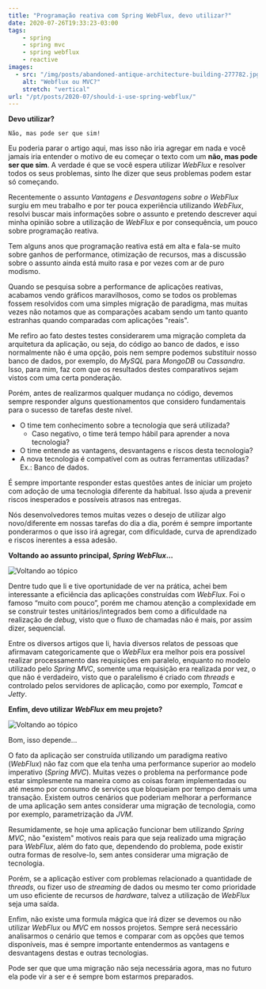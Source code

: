 ```yaml
---
title: "Programação reativa com Spring WebFlux, devo utilizar?"
date: 2020-07-26T19:33:23-03:00
tags:
    - spring
    - spring mvc
    - spring webflux
    - reactive
images: 
  - src: "/img/posts/abandoned-antique-architecture-building-277782.jpg"
    alt: "Webflux ou MVC?"
    stretch: "vertical"
url: "/pt/posts/2020-07/should-i-use-spring-webflux/"
---
```


**Devo utilizar?**

    Não, mas pode ser que sim!

Eu poderia parar o artigo aqui, mas isso não iria agregar em nada e você jamais iria entender o motivo de eu começar o texto com um **não, mas pode ser que sim**. A verdade é que se você espera utilizar *WebFlux* e resolver todos os seus problemas, sinto lhe dizer que seus problemas podem estar só começando.

Recentemente o assunto *Vantagens e Desvantagens sobre o WebFlux* surgiu em meu trabalho e por ter pouca experiência utilizando *WebFlux*, resolvi buscar mais informações sobre o assunto e pretendo descrever aqui minha opinião sobre a utilização de *WebFlux* e por consequência, um pouco sobre programação reativa.

Tem alguns anos que programação reativa está em alta e fala-se muito sobre ganhos de performance, otimização de recursos, mas a discussão sobre o assunto ainda está muito rasa e por vezes com ar de puro modismo.

Quando se pesquisa sobre a performance de aplicações reativas, acabamos vendo gráficos maravilhosos, como se todos os problemas fossem resolvidos com uma simples migração de paradigma, mas muitas vezes não notamos que as comparações acabam sendo um tanto quanto estranhas quando comparadas com aplicações "reais".

Me refiro ao fato destes testes considerarem uma migração completa da arquitetura da aplicação, ou seja, do código ao banco de dados, e isso normalmente não é uma opção, pois nem sempre podemos substituir nosso banco de dados, por exemplo, do *MySQL* para *MongoDB* ou *Cassandra*. Isso, para mim, faz com que os resultados destes comparativos sejam vistos com uma certa ponderação.

Porém, antes de realizarmos qualquer mudança no código, devemos sempre responder alguns questionamentos que considero fundamentais para o sucesso de tarefas deste nível.

* O time tem conhecimento sobre a tecnologia que será utilizada?
  * Caso negativo, o time terá tempo hábil para aprender a nova tecnologia?
* O time entende as vantagens, desvantagens e riscos desta tecnologia?
* A nova tecnologia é compatível com as outras ferramentas utilizadas? Ex.: Banco de dados.

É sempre importante responder estas questões antes de iniciar um projeto com adoção de uma tecnologia diferente da habitual. Isso ajuda a prevenir riscos inesperados e possíveis atrasos nas entregas.

Nós desenvolvedores temos muitas vezes o desejo de utilizar algo novo/diferente em nossas tarefas do dia a dia, porém é sempre importante ponderarmos o que isso irá agregar, com dificuldade, curva de aprendizado e riscos inerentes a essa adesão.

**Voltando ao assunto principal, *Spring WebFlux*...**

![Voltando ao tópico](/img/posts/green-typewriter-on-brown-wooden-table-4052198.jpg#center)

Dentre tudo que li e tive oportunidade de ver na prática, achei bem interessante a eficiência das aplicações construídas com *WebFlux*. Foi o famoso “muito com pouco”, porém me chamou atenção a complexidade em se construir testes unitários/integrados bem como a dificuldade na realização de *debug*, visto que o fluxo de chamadas não é mais, por assim dizer, sequencial.

Entre os diversos artigos que li, havia diversos relatos de pessoas que afirmavam categoricamente que o *WebFlux* era melhor pois era possível realizar processamento das requisições em paralelo, enquanto no modelo utilizado pelo *Spring MVC*, somente uma requisição era realizada por vez, o que não é verdadeiro, visto que o paralelismo é criado com *threads* e controlado pelos servidores de aplicação, como por exemplo, *Tomcat* e *Jetty*.

**Enfim, devo utilizar *WebFlux* em meu projeto?**

![Voltando ao tópico](/img/posts/banking-business-checklist-commerce-416322.jpg#center)

Bom, isso depende…

O fato da aplicação ser construída utilizando um paradigma reativo (*WebFlux*) não faz com que ela tenha uma performance superior ao modelo imperativo (*Spring MVC*). Muitas vezes o problema na performance pode estar simplesmente na maneira como as coisas foram implementadas ou até mesmo por consumo de serviços que bloqueiam por tempo demais uma transação. Existem outros cenários que poderiam melhorar a performance de uma aplicação sem antes considerar uma migração de tecnologia, como por exemplo, parametrização da *JVM*.

Resumidamente, se hoje uma aplicação funcionar bem utilizando *Spring MVC*, não "existem" motivos reais para que seja realizado uma migração para *WebFlux*, além do fato que, dependendo do problema, pode existir outra formas de resolve-lo, sem antes considerar uma migração de tecnologia.

Porém, se a aplicação estiver com problemas relacionado a quantidade de *threads*, ou fizer uso de *streaming* de dados ou mesmo ter como prioridade um uso eficiente de recursos de *hardware*, talvez a utilização de *WebFlux* seja uma saída.

Enfim, não existe uma formula mágica que irá dizer se devemos ou não utilizar *WebFlux* ou *MVC* em nossos projetos. Sempre será necessário analisarmos o cenário que temos e comparar com as opções que temos disponíveis, mas é sempre importante entendermos as vantagens e desvantagens destas e outras tecnologias.

Pode ser que que uma migração não seja necessária agora, mas no futuro ela pode vir a ser e é sempre bom estarmos preparados.
